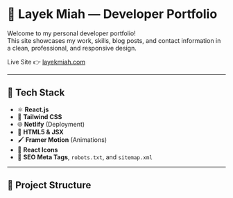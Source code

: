 # 💼 Layek Miah — Developer Portfolio

Welcome to my personal developer portfolio!  
This site showcases my work, skills, blog posts, and contact information in a clean, professional, and responsive design.

Live Site 👉 [layekmiah.com](https://layekmiah.com)

---

## 🚀 Tech Stack

- ⚛️ **React.js**
- 🎨 **Tailwind CSS**
- 🌐 **Netlify** (Deployment)
- 📄 **HTML5 & JSX**
- 🖌️ **Framer Motion** (Animations)
- 🧠 **React Icons**
- 🔎 **SEO Meta Tags**, `robots.txt`, and `sitemap.xml`

---

## 📁 Project Structure

